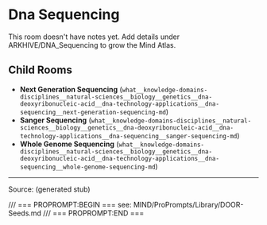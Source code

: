 # Dna Sequencing

This room doesn't have notes yet. Add details under ARKHIVE/DNA_Sequencing to grow the Mind Atlas.

## Child Rooms
- **Next Generation Sequencing** (`what__knowledge-domains-disciplines__natural-sciences__biology__genetics__dna-deoxyribonucleic-acid__dna-technology-applications__dna-sequencing__next-generation-sequencing-md`)
- **Sanger Sequencing** (`what__knowledge-domains-disciplines__natural-sciences__biology__genetics__dna-deoxyribonucleic-acid__dna-technology-applications__dna-sequencing__sanger-sequencing-md`)
- **Whole Genome Sequencing** (`what__knowledge-domains-disciplines__natural-sciences__biology__genetics__dna-deoxyribonucleic-acid__dna-technology-applications__dna-sequencing__whole-genome-sequencing-md`)

---
Source: (generated stub)

/// === PROPROMPT:BEGIN ===
see: MIND/ProPrompts/Library/DOOR-Seeds.md
/// === PROPROMPT:END ===
